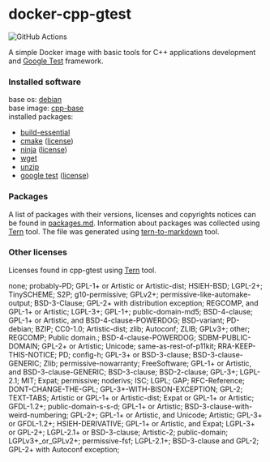 # docker-cpp-gtest

![GitHub Actions](https://github.com/kost13/docker-cpp-gtest/workflows/docker-cpp-gtest-ci/badge.svg)

A simple Docker image with basic tools for C++ applications development and [Google Test](https://github.com/google/googletest) framework.

### Installed software
base os: [debian](https://hub.docker.com/_/debian)  
base image: [cpp-base](https://github.com/kost13/docker-cpp-base)  
installed packages:  
- [build-essential](https://packages.debian.org/buster/build-essential)  
- [cmake](https://cmake.org/) ([license](https://gitlab.kitware.com/cmake/cmake/raw/master/Copyright.txt))  
- [ninja](https://ninja-build.org/) ([license](https://github.com/ninja-build/ninja/blob/master/COPYING))  
- [wget](https://www.gnu.org/software/wget/)  
- [unzip](https://packages.debian.org/stretch/unzip)  
- [google test](https://github.com/google/googletest) ([license](https://github.com/google/googletest/blob/master/LICENSE))  

### Packages
A list of packages with their versions, licenses and copyrights notices can be found in [packages.md](https://github.com/kost13/docker-cpp-gtest/blob/master/packages.md). Information about packages was collected using [Tern](https://github.com/tern-tools/tern) tool. The file was generated using [tern-to-markdown](https://github.com/kost13/tern-to-markdown) tool.


### Other licenses
Licenses found in cpp-gtest using [Tern](https://github.com/tern-tools/tern) tool.

none; probably-PD; GPL-1+ or Artistic or Artistic-dist; HSIEH-BSD; LGPL-2+; TinySCHEME; S2P; g10-permissive; GPLv2+; permissive-like-automake-output; BSD-3-Clause; GPL-2+ with distribution exception; REGCOMP, and GPL-1+ or Artistic; LGPL-3+; GPL-1+; public-domain-md5; BSD-4-clause; GPL-1+ or Artistic, and BSD-4-clause-POWERDOG; BSD-variant; PD-debian; BZIP; CC0-1.0; Artistic-dist; zlib; Autoconf; ZLIB; GPLv3+; other; REGCOMP; Public domain.; BSD-4-clause-POWERDOG; SDBM-PUBLIC-DOMAIN; GPL-2+ or Artistic; Unicode; same-as-rest-of-p11kit; RRA-KEEP-THIS-NOTICE; PD; config-h; GPL-3+ or BSD-3-clause; BSD-3-clause-GENERIC; Zlib; permissive-nowarranty; FreeSoftware; GPL-1+ or Artistic, and BSD-3-clause-GENERIC; BSD-3-clause; BSD-2-clause; GPL-3+; LGPL-2.1; MIT; Expat; permissive; noderivs; ISC; LGPL; GAP; RFC-Reference; DONT-CHANGE-THE-GPL; GPL-3+-WITH-BISON-EXCEPTION; GPL-2; TEXT-TABS; Artistic or GPL-1+ or Artistic-dist; Expat or GPL-1+ or Artistic; GFDL-1.2+; public-domain-s-s-d; GPL-1+ or Artistic; BSD-3-clause-with-weird-numbering; GPL-2+; GPL-1+ or Artistic, and Unicode; Artistic; GPL-3+ or GFDL-1.2+; HSIEH-DERIVATIVE; GPL-1+ or Artistic, and Expat; LGPL-3+ or GPL-2+; LGPL-2.1+ or BSD-3-clause; Artistic-2; public-domain; LGPLv3+_or_GPLv2+; permissive-fsf; LGPL-2.1+; BSD-3-clause and GPL-2; GPL-2+ with Autoconf exception; 
